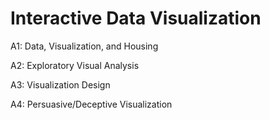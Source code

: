 # Interactive Data Visualization

A1: Data, Visualization, and Housing

A2: Exploratory Visual Analysis

A3: Visualization Design

A4: Persuasive/Deceptive Visualization
